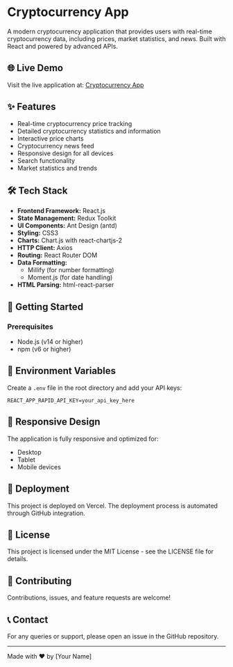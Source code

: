 # Cryptocurrency App

A modern cryptocurrency application that provides users with real-time cryptocurrency data, including prices, market statistics, and news. Built with React and powered by advanced APIs.

## 🌐 Live Demo

Visit the live application at: [Cryptocurrency App](https://cryptocurrency-app-weld.vercel.app/)

## ✨ Features

- Real-time cryptocurrency price tracking
- Detailed cryptocurrency statistics and information
- Interactive price charts
- Cryptocurrency news feed
- Responsive design for all devices
- Search functionality
- Market statistics and trends

## 🛠️ Tech Stack

- **Frontend Framework:** React.js
- **State Management:** Redux Toolkit
- **UI Components:** Ant Design (antd)
- **Styling:** CSS3
- **Charts:** Chart.js with react-chartjs-2
- **HTTP Client:** Axios
- **Routing:** React Router DOM
- **Data Formatting:**
  - Millify (for number formatting)
  - Moment.js (for date handling)
- **HTML Parsing:** html-react-parser

## 🚀 Getting Started

### Prerequisites

- Node.js (v14 or higher)
- npm (v6 or higher)



## 🔧 Environment Variables

Create a `.env` file in the root directory and add your API keys:

```env
REACT_APP_RAPID_API_KEY=your_api_key_here
```

## 📱 Responsive Design

The application is fully responsive and optimized for:

- Desktop
- Tablet
- Mobile devices

## 🚀 Deployment

This project is deployed on Vercel. The deployment process is automated through GitHub integration.

## 📄 License

This project is licensed under the MIT License - see the LICENSE file for details.

## 👥 Contributing

Contributions, issues, and feature requests are welcome!

## 📞 Contact

For any queries or support, please open an issue in the GitHub repository.

---

Made with ❤️ by [Your Name]
